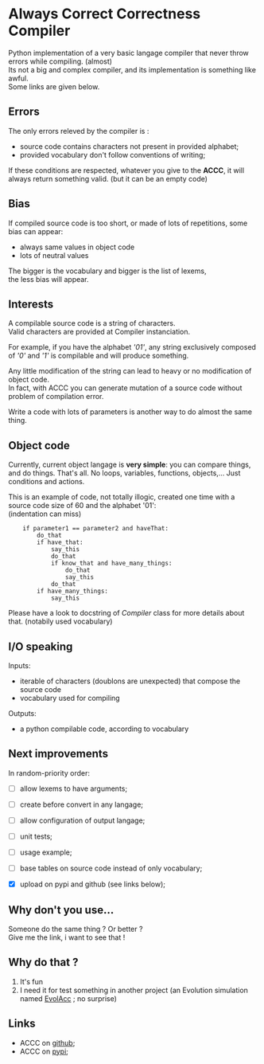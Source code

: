# Always Correct Correctness Compiler
Python implementation of a very basic langage compiler that never throw errors while compiling. (almost)  
Its not a big and complex compiler, and its implementation is something like awful.  
Some links are given below.


## Errors
The only errors releved by the compiler is :
- source code contains characters not present in provided alphabet;
- provided vocabulary don't follow conventions of writing;

If these conditions are respected, whatever you give to the __ACCC__, it will always return something valid.
(but it can be an empty code)


## Bias
If compiled source code is too short, or made of lots of repetitions, 
some bias can appear:  
- always same values in object code  
- lots of neutral values  

The bigger is the vocabulary and bigger is the list of lexems,   
the less bias will appear.


## Interests
A compilable source code is a string of characters.  
Valid characters are provided at Compiler instanciation.  

For example, if you have the alphabet *'01'*, 
any string exclusively composed of *'0'* and *'1'* is compilable and will produce something.  

Any little modification of the string can lead to heavy or no modification of object code.  
In fact, with ACCC you can generate mutation of a source code without problem of compilation error.  

Write a code with lots of parameters is another way to do almost the same thing.


## Object code
Currently, current object langage is __very simple__: you can compare things, and do things.
That's all. No loops, variables, functions, objects,… Just conditions and actions.

This is an example of code, not totally illogic, created one time with a source code size of 60 and the alphabet '01':  
(indentation can miss)   

        if parameter1 == parameter2 and haveThat:
            do_that
            if have_that:
                say_this
                do_that
                if know_that and have_many_things:
                    do_that
                    say_this
                do_that
            if have_many_things:
                say_this

Please have a look to docstring of *Compiler* class for more details about that. (notabily used vocabulary)  


## I/O speaking
Inputs:
- iterable of characters (doublons are unexpected) that compose the source code  
- vocabulary used for compiling  

Outputs:  
- a python compilable code, according to vocabulary  


## Next improvements
In random-priority order:  
- [ ] allow lexems to have arguments;  
- [ ] create before convert in any langage;  
- [ ] allow configuration of output langage;    
- [ ] unit tests;  
- [ ] usage example;  
- [ ] base tables on source code instead of only vocabulary;  
- [X] upload on pypi and github (see links below);  



## Why don't you use…
Someone do the same thing ? Or better ?  
Give me the link, i want to see that !


## Why do that ?
1. It's fun
2. I need it for test something in another project (an Evolution simulation named [EvolAcc](http://www.github.com/Aluriak/EvolAcc) ; no surprise)


## Links
- ACCC on [github](http://www.github.com/Aluriak/ACCC);  
- ACCC on [pypi](https://pypi.python.org/pypi/ACCC);  


